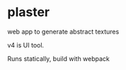 # plaster
web app to generate abstract textures


v4 is UI tool.


Runs statically, build with webpack
